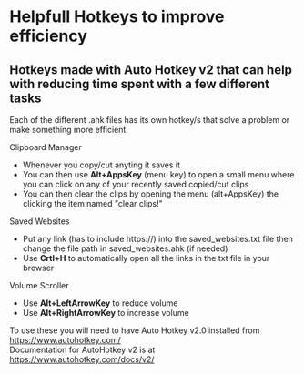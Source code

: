 
# Helpfull Hotkeys to improve efficiency

## Hotkeys made with Auto Hotkey v2 that can help with reducing time spent with a few different tasks

Each of the different .ahk files has its own hotkey/s that solve a problem or make something more efficient. 

Clipboard Manager<br>
- Whenever you copy/cut anyting it saves it<br>
- You can then use **Alt+AppsKey** (menu key) to open a small menu where you can click on any of your recently saved copied/cut clips<br>
- You can then clear the clips by opening the menu (alt+AppsKey) the clicking the item named "clear clips!"<br>

Saved Websites<br>
- Put any link (has to include https://) into the saved_websites.txt file then change the file path in saved_websites.ahk (if needed)<br>
- Use **Crtl+H** to automatically open all the links in the txt file in your browser<br>

Volume Scroller<br>
- Use **Alt+LeftArrowKey** to reduce volume<br>
- Use **Alt+RightArrowKey** to increase volume<br>

To use these you will need to have Auto Hotkey v2.0 installed from https://www.autohotkey.com/<br>
Documentation for AutoHotkey v2 is at https://www.autohotkey.com/docs/v2/
